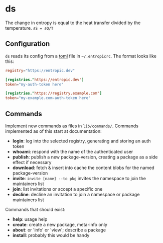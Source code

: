 # ds

The change in entropy is equal to the heat transfer divided by the temperature. `∂S = ∂Q/T`

## Configuration

`ds` reads its config from a [toml](https://github.com/toml-lang/toml) file in `~/.entropicrc`. The format looks like this:

```toml
registry="https://entropic.dev"

[registries."https://entropic.dev"]
token="my-auth-token here"

[registries."https://registry.example.com"]
token="my-example.com-auth-token here"
```

## Commands

Implement new commands as files in `lib/commands/`. Commands implemented as of this start at documentation:

* __login__: log into the selected registry, generating and storing an auth token
* __whoami__: respond with the name of the authenticated user
* __publish__: publish a new package-version, creating a package as a side effect if necessary
* __download__: fetch & insert into cache the content blobs for the named package-version
* __invite__: `invite [name] --to pkg` invites the namespace to join the maintainers list
* __join__: list invitations or accept a specific one
* __decline__: decline an invitation to join a namespace or package maintainers list

Commands that should exist:

* __help__: usage help
* __create__: create a new package, meta-info only
* __about__: or 'info' or 'view'; describe a package
* __install__: probably this would be handy
